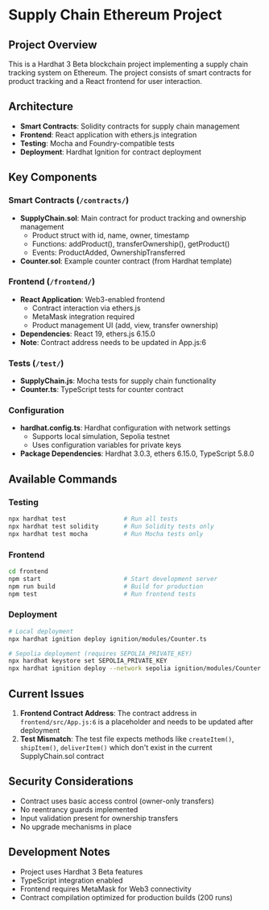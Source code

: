 # Supply Chain Ethereum Project

## Project Overview
This is a Hardhat 3 Beta blockchain project implementing a supply chain tracking system on Ethereum. The project consists of smart contracts for product tracking and a React frontend for user interaction.

## Architecture
- **Smart Contracts**: Solidity contracts for supply chain management
- **Frontend**: React application with ethers.js integration
- **Testing**: Mocha and Foundry-compatible tests
- **Deployment**: Hardhat Ignition for contract deployment

## Key Components

### Smart Contracts (`/contracts/`)
- **SupplyChain.sol**: Main contract for product tracking and ownership management
  - Product struct with id, name, owner, timestamp
  - Functions: addProduct(), transferOwnership(), getProduct()
  - Events: ProductAdded, OwnershipTransferred
- **Counter.sol**: Example counter contract (from Hardhat template)

### Frontend (`/frontend/`)
- **React Application**: Web3-enabled frontend
  - Contract interaction via ethers.js
  - MetaMask integration required
  - Product management UI (add, view, transfer ownership)
- **Dependencies**: React 19, ethers.js 6.15.0
- **Note**: Contract address needs to be updated in App.js:6

### Tests (`/test/`)
- **SupplyChain.js**: Mocha tests for supply chain functionality
- **Counter.ts**: TypeScript tests for counter contract

### Configuration
- **hardhat.config.ts**: Hardhat configuration with network settings
  - Supports local simulation, Sepolia testnet
  - Uses configuration variables for private keys
- **Package Dependencies**: Hardhat 3.0.3, ethers 6.15.0, TypeScript 5.8.0

## Available Commands

### Testing
```bash
npx hardhat test                # Run all tests
npx hardhat test solidity       # Run Solidity tests only
npx hardhat test mocha          # Run Mocha tests only
```

### Frontend
```bash
cd frontend
npm start                       # Start development server
npm run build                   # Build for production
npm test                        # Run frontend tests
```

### Deployment
```bash
# Local deployment
npx hardhat ignition deploy ignition/modules/Counter.ts

# Sepolia deployment (requires SEPOLIA_PRIVATE_KEY)
npx hardhat keystore set SEPOLIA_PRIVATE_KEY
npx hardhat ignition deploy --network sepolia ignition/modules/Counter.ts
```

## Current Issues
1. **Frontend Contract Address**: The contract address in `frontend/src/App.js:6` is a placeholder and needs to be updated after deployment
2. **Test Mismatch**: The test file expects methods like `createItem()`, `shipItem()`, `deliverItem()` which don't exist in the current SupplyChain.sol contract

## Security Considerations
- Contract uses basic access control (owner-only transfers)
- No reentrancy guards implemented
- Input validation present for ownership transfers
- No upgrade mechanisms in place

## Development Notes
- Project uses Hardhat 3 Beta features
- TypeScript integration enabled
- Frontend requires MetaMask for Web3 connectivity
- Contract compilation optimized for production builds (200 runs)